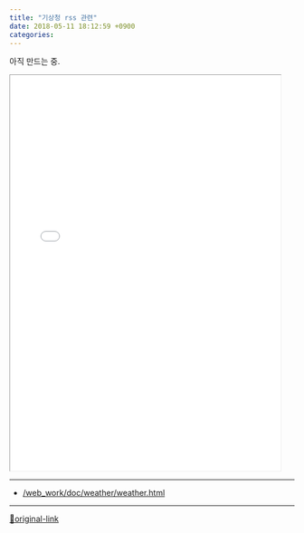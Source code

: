 ```yaml
---
title: "기상청 rss 관련"
date: 2018-05-11 18:12:59 +0900
categories: 
---
```

  

아직 만드는 중.
<iframe frameborder="1" height="700" src="/web_work/doc/weather/weather.html" style="border-width: 1px;" width="95%"></iframe>





***
+ [/web_work/doc/weather/weather.html](/web_work/doc/weather/weather.html)


***
[🔗original-link](http://www.mins01.com/mh/tech/read/1162)